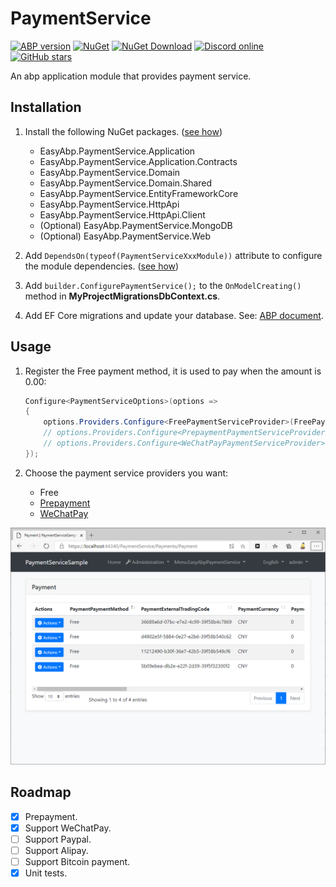 # PaymentService

[![ABP version](https://img.shields.io/badge/dynamic/xml?style=flat-square&color=yellow&label=abp&query=%2F%2FProject%2FPropertyGroup%2FAbpVersion&url=https%3A%2F%2Fraw.githubusercontent.com%2FEasyAbp%2FPaymentService%2Fmaster%2FDirectory.Build.props)](https://abp.io)
[![NuGet](https://img.shields.io/nuget/v/EasyAbp.PaymentService.Domain.Shared.svg?style=flat-square)](https://www.nuget.org/packages/EasyAbp.PaymentService.Domain.Shared)
[![NuGet Download](https://img.shields.io/nuget/dt/EasyAbp.PaymentService.Domain.Shared.svg?style=flat-square)](https://www.nuget.org/packages/EasyAbp.PaymentService.Domain.Shared)
[![Discord online](https://badgen.net/discord/online-members/xyg8TrRa27?label=Discord)](https://discord.gg/xyg8TrRa27)
[![GitHub stars](https://img.shields.io/github/stars/EasyAbp/PaymentService?style=social)](https://www.github.com/EasyAbp/PaymentService)

An abp application module that provides payment service.

## Installation

1. Install the following NuGet packages. ([see how](https://github.com/EasyAbp/EasyAbpGuide/blob/master/docs/How-To.md#add-nuget-packages))

    * EasyAbp.PaymentService.Application
    * EasyAbp.PaymentService.Application.Contracts
    * EasyAbp.PaymentService.Domain
    * EasyAbp.PaymentService.Domain.Shared
    * EasyAbp.PaymentService.EntityFrameworkCore
    * EasyAbp.PaymentService.HttpApi
    * EasyAbp.PaymentService.HttpApi.Client
    * (Optional) EasyAbp.PaymentService.MongoDB
    * (Optional) EasyAbp.PaymentService.Web

1. Add `DependsOn(typeof(PaymentServiceXxxModule))` attribute to configure the module dependencies. ([see how](https://github.com/EasyAbp/EasyAbpGuide/blob/master/docs/How-To.md#add-module-dependencies))

1. Add `builder.ConfigurePaymentService();` to the `OnModelCreating()` method in **MyProjectMigrationsDbContext.cs**.

1. Add EF Core migrations and update your database. See: [ABP document](https://docs.abp.io/en/abp/latest/Tutorials/Part-1?UI=MVC&DB=EF#add-database-migration).

## Usage

1. Register the Free payment method, it is used to pay when the amount is 0.00:

    ```csharp
    Configure<PaymentServiceOptions>(options =>
    {
        options.Providers.Configure<FreePaymentServiceProvider>(FreePaymentServiceProvider.PaymentMethod);
        // options.Providers.Configure<PrepaymentPaymentServiceProvider>(PrepaymentPaymentServiceProvider.PaymentMethod);
        // options.Providers.Configure<WeChatPayPaymentServiceProvider>(WeChatPayPaymentServiceProvider.PaymentMethod);
    });
    ```

2. Choose the payment service providers you want:
    * Free
    * [Prepayment](/docs/Prepayment/README.md)
    * [WeChatPay](/docs/WeChatPay/README.md)

![Payment](/docs/images/Payment.png)

## Roadmap

- [x] Prepayment.
- [x] Support WeChatPay.
- [ ] Support Paypal.
- [ ] Support Alipay.
- [ ] Support Bitcoin payment.
- [x] Unit tests.
